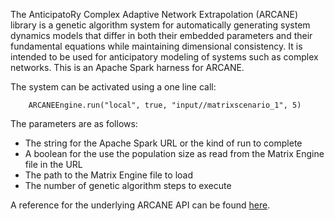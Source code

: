 The AnticipatoRy Complex Adaptive Network Extrapolation (ARCANE) library
is a genetic algorithm system for automatically generating system dynamics
models that differ in both their embedded parameters and their fundamental
equations while maintaining dimensional consistency. It is intended to be
used for anticipatory modeling of systems such as complex networks. This
is an Apache Spark harness for ARCANE.

The system can be activated using a one line call:

	    ARCANEEngine.run("local", true, "input//matrixscenario_1", 5)

The parameters are as follows:

* The string for the Apache Spark URL or the kind of run to complete
* A boolean for the use the population size as read from the Matrix Engine file in the URL
* The path to the Matrix Engine file to load
* The number of genetic algorithm steps to execute

A reference for the underlying ARCANE API can be found
[here](http://drmichaelnorth.github.io/ARCANE/doc/).